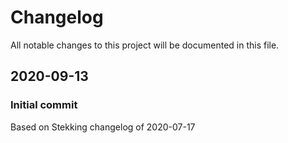 # Changelog

All notable changes to this project will be documented in this file.

## 2020-09-13

### Initial commit

Based on Stekking changelog of 2020-07-17